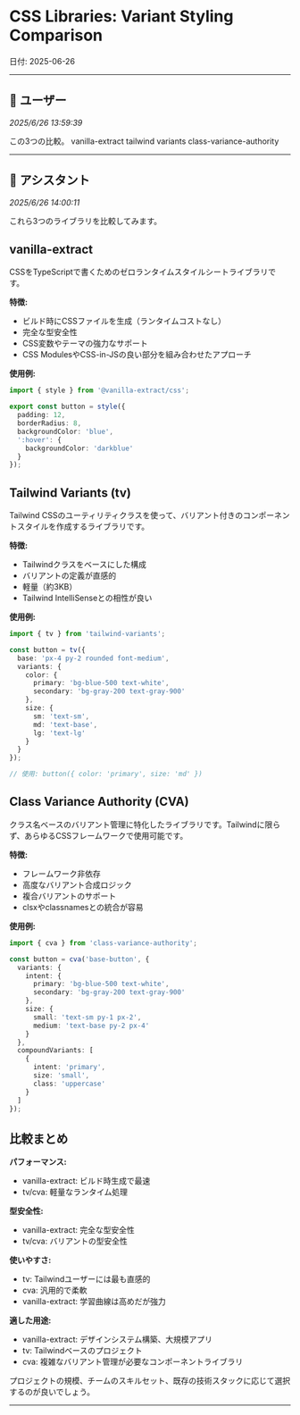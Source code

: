 # CSS Libraries: Variant Styling Comparison

日付: 2025-06-26

---

## 👤 ユーザー
*2025/6/26 13:59:39*

この3つの比較。 
vanilla-extract
tailwind variants
class-variance-authority

---

## 🤖 アシスタント
*2025/6/26 14:00:11*

これら3つのライブラリを比較してみます。

## vanilla-extract

CSSをTypeScriptで書くためのゼロランタイムスタイルシートライブラリです。

**特徴:**
- ビルド時にCSSファイルを生成（ランタイムコストなし）
- 完全な型安全性
- CSS変数やテーマの強力なサポート
- CSS ModulesやCSS-in-JSの良い部分を組み合わせたアプローチ

**使用例:**
```typescript
import { style } from '@vanilla-extract/css';

export const button = style({
  padding: 12,
  borderRadius: 8,
  backgroundColor: 'blue',
  ':hover': {
    backgroundColor: 'darkblue'
  }
});
```

## Tailwind Variants (tv)

Tailwind CSSのユーティリティクラスを使って、バリアント付きのコンポーネントスタイルを作成するライブラリです。

**特徴:**
- Tailwindクラスをベースにした構成
- バリアントの定義が直感的
- 軽量（約3KB）
- Tailwind IntelliSenseとの相性が良い

**使用例:**
```typescript
import { tv } from 'tailwind-variants';

const button = tv({
  base: 'px-4 py-2 rounded font-medium',
  variants: {
    color: {
      primary: 'bg-blue-500 text-white',
      secondary: 'bg-gray-200 text-gray-900'
    },
    size: {
      sm: 'text-sm',
      md: 'text-base',
      lg: 'text-lg'
    }
  }
});

// 使用: button({ color: 'primary', size: 'md' })
```

## Class Variance Authority (CVA)

クラス名ベースのバリアント管理に特化したライブラリです。Tailwindに限らず、あらゆるCSSフレームワークで使用可能です。

**特徴:**
- フレームワーク非依存
- 高度なバリアント合成ロジック
- 複合バリアントのサポート
- clsxやclassnamesとの統合が容易

**使用例:**
```typescript
import { cva } from 'class-variance-authority';

const button = cva('base-button', {
  variants: {
    intent: {
      primary: 'bg-blue-500 text-white',
      secondary: 'bg-gray-200 text-gray-900'
    },
    size: {
      small: 'text-sm py-1 px-2',
      medium: 'text-base py-2 px-4'
    }
  },
  compoundVariants: [
    {
      intent: 'primary',
      size: 'small',
      class: 'uppercase'
    }
  ]
});
```

## 比較まとめ

**パフォーマンス:**
- vanilla-extract: ビルド時生成で最速
- tv/cva: 軽量なランタイム処理

**型安全性:**
- vanilla-extract: 完全な型安全性
- tv/cva: バリアントの型安全性

**使いやすさ:**
- tv: Tailwindユーザーには最も直感的
- cva: 汎用的で柔軟
- vanilla-extract: 学習曲線は高めだが強力

**適した用途:**
- vanilla-extract: デザインシステム構築、大規模アプリ
- tv: Tailwindベースのプロジェクト
- cva: 複雑なバリアント管理が必要なコンポーネントライブラリ

プロジェクトの規模、チームのスキルセット、既存の技術スタックに応じて選択するのが良いでしょう。

---
